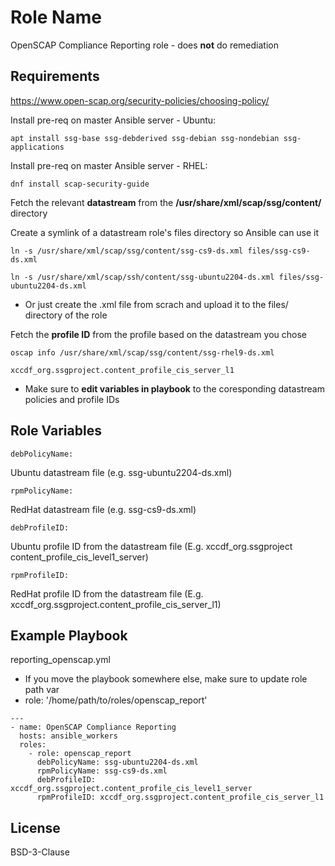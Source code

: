 Role Name
=========

OpenSCAP Compliance Reporting role - does **not** do remediation


Requirements
------------

https://www.open-scap.org/security-policies/choosing-policy/

Install pre-req on master Ansible server - Ubuntu:
```
apt install ssg-base ssg-debderived ssg-debian ssg-nondebian ssg-applications
```

Install pre-req on master Ansible server - RHEL:
```
dnf install scap-security-guide
```


Fetch the relevant **datastream** from the **/usr/share/xml/scap/ssg/content/** directory

Create a symlink of a datastream role's files directory so Ansible can use it
```
ln -s /usr/share/xml/scap/ssg/content/ssg-cs9-ds.xml files/ssg-cs9-ds.xml
```
```
ln -s /usr/share/xml/scap/ssh/content/ssg-ubuntu2204-ds.xml files/ssg-ubuntu2204-ds.xml
```
- Or just create the .xml file from scrach and upload it to the files/ directory of the role

Fetch the **profile ID** from the profile based on the datastream you chose
```
oscap info /usr/share/xml/scap/ssg/content/ssg-rhel9-ds.xml
```
```
xccdf_org.ssgproject.content_profile_cis_server_l1
```
- Make sure to **edit variables in playbook** to the coresponding datastream policies and profile IDs


Role Variables
--------------
```
debPolicyName:
```
Ubuntu datastream file (e.g. ssg-ubuntu2204-ds.xml)
```
rpmPolicyName:
```
RedHat datastream file (e.g. ssg-cs9-ds.xml)
```
debProfileID:
```
Ubuntu profile ID from the datastream file (E.g. xccdf_org.ssgproject content_profile_cis_level1_server)
```
rpmProfileID:
```
RedHat profile ID from the datastream file (E.g. xccdf_org.ssgproject.content_profile_cis_server_l1)


Example Playbook
----------------

reporting_openscap.yml
- If you move the playbook somewhere else, make sure to update role path var
- role: '/home/path/to/roles/openscap_report'

```
---
- name: OpenSCAP Compliance Reporting
  hosts: ansible_workers
  roles:
    - role: openscap_report
      debPolicyName: ssg-ubuntu2204-ds.xml
      rpmPolicyName: ssg-cs9-ds.xml
      debProfileID: xccdf_org.ssgproject.content_profile_cis_level1_server
      rpmProfileID: xccdf_org.ssgproject.content_profile_cis_server_l1
```

License
-------

BSD-3-Clause

